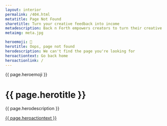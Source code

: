 ```yaml
---
layout: interior
permalink: /404.html
metatitle: Page Not Found
sharetitle: Turn your creative feedback into income
metadescription: Back n Forth empowers creators to turn their creative feedback into income.
metaimg: meta.jpg

heroemoji: 👻
herotitle: Oops, page not found
herodescription: We can't find the page you're looking for
heroactiontext: Go back home
heroactionlink: /
---
```


<div class="content">
    <!-------Hero------->
    <div class="full-page flex align-center">
        <div class="wrapper-md">
            <div class="hero-content-container">
                <div class="wrapper-xs centered">
                    <p class="title-5xl emoji">{{ page.heroemoji }}</p>
                    <h1 class="title-4xl">{{ page.herotitle }}</h1>
                    <p class="body-lg grey">{{ page.herodescription }}</p>
                    <a class="button-lg" href="{{ page.heroactionlink }}">
                        <span>{{ page.heroactiontext }}</span>
                    </a>
                </div>
            </div>
        </div>
    </div>
</div>